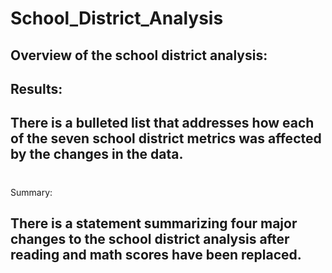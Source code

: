 # School_District_Analysis


## Overview of the school district analysis:

## Results:

## There is a bulleted list that addresses how each of the seven school district metrics was affected by the changes in the data.

  #
  
Summary:

## There is a statement summarizing four major changes to the school district analysis after reading and math scores have been replaced.
